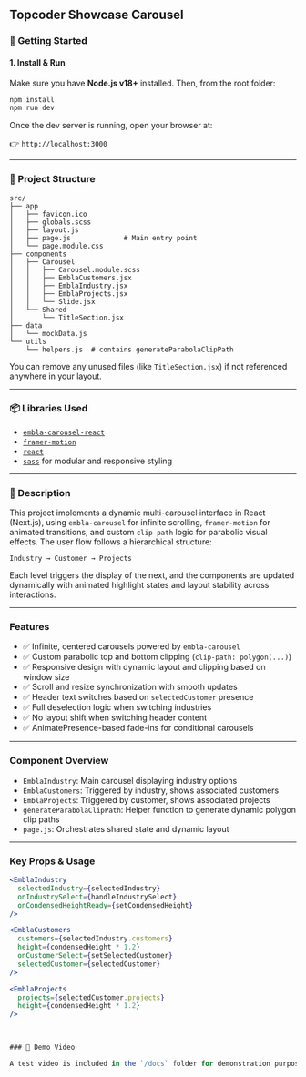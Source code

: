 ## Topcoder Showcase Carousel

### 🚀 Getting Started

#### 1. Install & Run

Make sure you have **Node.js v18+** installed. Then, from the root folder:

```bash
npm install
npm run dev
```

Once the dev server is running, open your browser at:

👉 `http://localhost:3000`

---

### 📁 Project Structure

```
src/
├── app
│   ├── favicon.ico
│   ├── globals.scss
│   ├── layout.js
│   ├── page.js             # Main entry point
│   └── page.module.css
├── components
│   ├── Carousel
│   │   ├── Carousel.module.scss
│   │   ├── EmblaCustomers.jsx
│   │   ├── EmblaIndustry.jsx
│   │   ├── EmblaProjects.jsx
│   │   └── Slide.jsx
│   └── Shared
│       └── TitleSection.jsx
├── data
│   └── mockData.js
└── utils
    └── helpers.js  # contains generateParabolaClipPath
```

You can remove any unused files (like `TitleSection.jsx`) if not referenced anywhere in your layout.

---

### 📦 Libraries Used

* [`embla-carousel-react`](https://www.embla-carousel.com/)
* [`framer-motion`](https://www.framer.com/motion/)
* [`react`](https://reactjs.org/)
* [`sass`](https://sass-lang.com/) for modular and responsive styling

---

### 🧩 Description

This project implements a dynamic multi-carousel interface in React (Next.js), using `embla-carousel` for infinite scrolling, `framer-motion` for animated transitions, and custom `clip-path` logic for parabolic visual effects. The user flow follows a hierarchical structure:

```
Industry → Customer → Projects
```

Each level triggers the display of the next, and the components are updated dynamically with animated highlight states and layout stability across interactions.

---

### Features

* ✅ Infinite, centered carousels powered by `embla-carousel`
* ✅ Custom parabolic top and bottom clipping (`clip-path: polygon(...)`)
* ✅ Responsive design with dynamic layout and clipping based on window size
* ✅ Scroll and resize synchronization with smooth updates
* ✅ Header text switches based on `selectedCustomer` presence
* ✅ Full deselection logic when switching industries
* ✅ No layout shift when switching header content
* ✅ AnimatePresence-based fade-ins for conditional carousels

---

### Component Overview

* `EmblaIndustry`: Main carousel displaying industry options
* `EmblaCustomers`: Triggered by industry, shows associated customers
* `EmblaProjects`: Triggered by customer, shows associated projects
* `generateParabolaClipPath`: Helper function to generate dynamic polygon clip paths
* `page.js`: Orchestrates shared state and dynamic layout

---

### Key Props & Usage

```jsx
<EmblaIndustry
  selectedIndustry={selectedIndustry}
  onIndustrySelect={handleIndustrySelect}
  onCondensedHeightReady={setCondensedHeight}
/>

<EmblaCustomers
  customers={selectedIndustry.customers}
  height={condensedHeight * 1.2}
  onCustomerSelect={setSelectedCustomer}
  selectedCustomer={selectedCustomer}
/>

<EmblaProjects
  projects={selectedCustomer.projects}
  height={condensedHeight * 1.2}
/>

---

### 🎥 Demo Video

A test video is included in the `/docs` folder for demonstration purposes.
